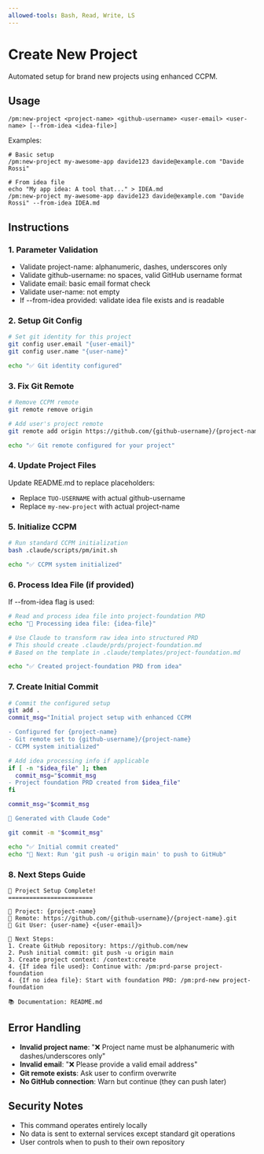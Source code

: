 ```yaml
---
allowed-tools: Bash, Read, Write, LS
---
```


# Create New Project

Automated setup for brand new projects using enhanced CCPM.

## Usage
```
/pm:new-project <project-name> <github-username> <user-email> <user-name> [--from-idea <idea-file>]
```

Examples:
```
# Basic setup
/pm:new-project my-awesome-app davide123 davide@example.com "Davide Rossi"

# From idea file
echo "My app idea: A tool that..." > IDEA.md
/pm:new-project my-awesome-app davide123 davide@example.com "Davide Rossi" --from-idea IDEA.md
```

## Instructions

### 1. Parameter Validation
- Validate project-name: alphanumeric, dashes, underscores only
- Validate github-username: no spaces, valid GitHub username format
- Validate email: basic email format check
- Validate user-name: not empty
- If --from-idea provided: validate idea file exists and is readable

### 2. Setup Git Config
```bash
# Set git identity for this project
git config user.email "{user-email}"
git config user.name "{user-name}"

echo "✅ Git identity configured"
```

### 3. Fix Git Remote
```bash
# Remove CCPM remote
git remote remove origin

# Add user's project remote
git remote add origin https://github.com/{github-username}/{project-name}.git

echo "✅ Git remote configured for your project"
```

### 4. Update Project Files
Update README.md to replace placeholders:
- Replace `TUO-USERNAME` with actual github-username
- Replace `my-new-project` with actual project-name

### 5. Initialize CCPM
```bash
# Run standard CCPM initialization
bash .claude/scripts/pm/init.sh

echo "✅ CCPM system initialized"
```

### 6. Process Idea File (if provided)
If --from-idea flag is used:
```bash
# Read and process idea file into project-foundation PRD
echo "🧠 Processing idea file: {idea-file}"

# Use Claude to transform raw idea into structured PRD
# This should create .claude/prds/project-foundation.md
# Based on the template in .claude/templates/project-foundation.md

echo "✅ Created project-foundation PRD from idea"
```

### 7. Create Initial Commit
```bash
# Commit the configured setup
git add .
commit_msg="Initial project setup with enhanced CCPM

- Configured for {project-name}
- Git remote set to {github-username}/{project-name}
- CCPM system initialized"

# Add idea processing info if applicable
if [ -n "$idea_file" ]; then
  commit_msg="$commit_msg
- Project foundation PRD created from $idea_file"
fi

commit_msg="$commit_msg

🤖 Generated with Claude Code"

git commit -m "$commit_msg"

echo "✅ Initial commit created"
echo "📝 Next: Run 'git push -u origin main' to push to GitHub"
```

### 8. Next Steps Guide
```
🎉 Project Setup Complete!
========================

📁 Project: {project-name}
🔗 Remote: https://github.com/{github-username}/{project-name}.git
👤 Git User: {user-name} <{user-email}>

🎯 Next Steps:
1. Create GitHub repository: https://github.com/new
2. Push initial commit: git push -u origin main
3. Create project context: /context:create
4. {If idea file used}: Continue with: /pm:prd-parse project-foundation
4. {If no idea file}: Start with foundation PRD: /pm:prd-new project-foundation

📚 Documentation: README.md
```

## Error Handling

- **Invalid project name**: "❌ Project name must be alphanumeric with dashes/underscores only"
- **Invalid email**: "❌ Please provide a valid email address"
- **Git remote exists**: Ask user to confirm overwrite
- **No GitHub connection**: Warn but continue (they can push later)

## Security Notes

- This command operates entirely locally
- No data is sent to external services except standard git operations
- User controls when to push to their own repository